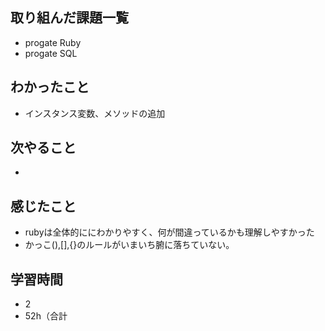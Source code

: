## 取り組んだ課題一覧
- progate Ruby
- progate SQL
## わかったこと
- インスタンス変数、メソッドの追加
## 次やること
- 
## 感じたこと
- rubyは全体的ににわかりやすく、何が間違っているかも理解しやすかった
- かっこ(),[],{}のルールがいまいち腑に落ちていない。
## 学習時間
- 2
- 52h（合計
